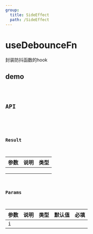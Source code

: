 ```yaml
---
group:
  title: SideEffect
  path: /SideEffect
---
```


# useDebounceFn

封装防抖函数的hook

## demo

<code src="./Demo/index.tsx"/>

## API

```typescript

```

### Result

| **参数** | **说明** | **类型** |
| -------- | -------- | -------- |
|          |          |          |
|          |          |          |
|          |          |          |

### Params

| **参数** | **说明** | **类型** | **默认值** | 必填 |
| -------- | -------- | -------- | ---------- | ---- |
| i        |          |          |            |      |
